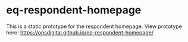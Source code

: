 # eq-respondent-homepage

This is a static prototype for the respondent homepage.
View prototype here: https://onsdigital.github.io/eq-respondent-homepage/
